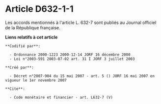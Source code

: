 # Article D632-1-1

Les accords mentionnés à l'article L. 632-7 sont publiés au Journal officiel de la République française.

**Liens relatifs à cet article**

	**Codifié par**:

	  - Ordonnance 2000-1223 2000-12-14 JORF 16 décembre 2000
	  - Loi n°2003-591 2003-07-02 art. 31 I JORF 3 juillet 2003

	**Créé par**:

	  - Décret n°2007-904 du 15 mai 2007 - art. 5 () JORF 16 mai 2007 en vigueur le 1er novembre 2007

	**Cite**:

	  - Code monétaire et financier - art. L632-7 (V)
